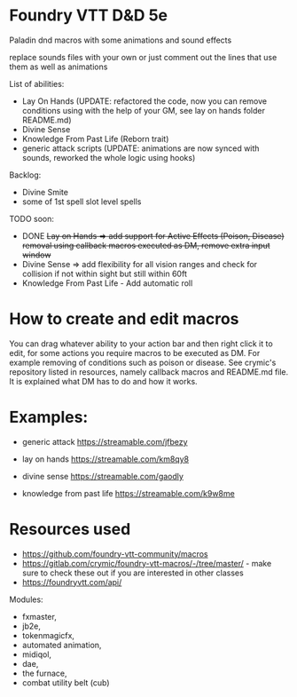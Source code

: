 # Foundry VTT D&D 5e
Paladin dnd macros with some animations and sound effects 

replace sounds files with your own or just comment out the lines that use them as well as animations

List of abilities:
 - Lay On Hands (UPDATE: refactored the code, now you can remove conditions using with the help of your GM, see lay on hands folder README.md)
 - Divine Sense
 - Knowledge From Past Life (Reborn trait)
 - generic attack scripts (UPDATE: animations are now synced with sounds, reworked the whole logic using hooks)

Backlog:
 - Divine Smite
 - some of 1st spell slot level spells

TODO soon:
 - DONE ~~Lay on Hands => add support for Active Effects (Poison, Disease) removal using callback macros executed as DM, remove extra input window~~
 - Divine Sense => add flexibility for all vision ranges and check for collision if not within sight but still within 60ft
 - Knowledge From Past Life - Add automatic roll

# How to create and edit macros

You can drag whatever ability to your action bar and then right click it to edit, for some actions you require macros to be executed as DM. For example removing of conditions such as poison or disease. See crymic's repository listed in resources, namely callback macros and README.md file. It is explained what DM has to do and how it works.

# Examples:

- generic attack https://streamable.com/jfbezy

- lay on hands https://streamable.com/km8qy8

- divine sense https://streamable.com/gaodly

- knowledge from past life https://streamable.com/k9w8me

# Resources used

- https://github.com/foundry-vtt-community/macros
- https://gitlab.com/crymic/foundry-vtt-macros/-/tree/master/  - make sure to check these out if you are interested in other classes
- https://foundryvtt.com/api/

Modules:
- fxmaster,
- jb2e,
- tokenmagicfx,
- automated animation,
- midiqol,
- dae,
- the furnace,
- combat utility belt (cub)
